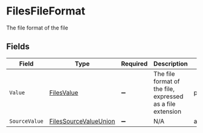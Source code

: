# FilesFileFormat

The file format of the file


## Fields

| Field                                                                     | Type                                                                      | Required                                                                  | Description                                                               | Example                                                                   |
| ------------------------------------------------------------------------- | ------------------------------------------------------------------------- | ------------------------------------------------------------------------- | ------------------------------------------------------------------------- | ------------------------------------------------------------------------- |
| `Value`                                                                   | [FilesValue](../../Models/Components/FilesValue.md)                       | :heavy_minus_sign:                                                        | The file format of the file, expressed as a file extension                | pdf                                                                       |
| `SourceValue`                                                             | [FilesSourceValueUnion](../../Models/Components/FilesSourceValueUnion.md) | :heavy_minus_sign:                                                        | N/A                                                                       | application/pdf                                                           |